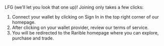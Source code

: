 LFG (we’ll let you look that one up)! Joining only takes a few clicks:

1. Connect your wallet by clicking on Sign In in the top right corner of our homepage.
2. After clicking on your wallet provider, review our terms of service.
3. You will be redirected to the Rarible homepage where you can explore, purchase and trade.
